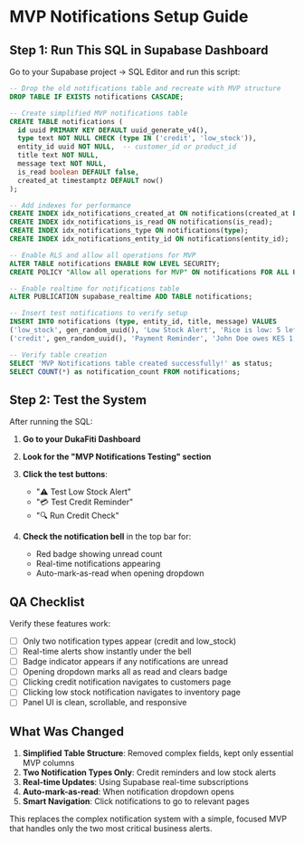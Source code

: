 # MVP Notifications Setup Guide

## Step 1: Run This SQL in Supabase Dashboard

Go to your Supabase project → SQL Editor and run this script:

```sql
-- Drop the old notifications table and recreate with MVP structure
DROP TABLE IF EXISTS notifications CASCADE;

-- Create simplified MVP notifications table
CREATE TABLE notifications (
  id uuid PRIMARY KEY DEFAULT uuid_generate_v4(),
  type text NOT NULL CHECK (type IN ('credit', 'low_stock')),
  entity_id uuid NOT NULL,  -- customer_id or product_id
  title text NOT NULL,
  message text NOT NULL,
  is_read boolean DEFAULT false,
  created_at timestamptz DEFAULT now()
);

-- Add indexes for performance
CREATE INDEX idx_notifications_created_at ON notifications(created_at DESC);
CREATE INDEX idx_notifications_is_read ON notifications(is_read);
CREATE INDEX idx_notifications_type ON notifications(type);
CREATE INDEX idx_notifications_entity_id ON notifications(entity_id);

-- Enable RLS and allow all operations for MVP
ALTER TABLE notifications ENABLE ROW LEVEL SECURITY;
CREATE POLICY "Allow all operations for MVP" ON notifications FOR ALL USING (true);

-- Enable realtime for notifications table
ALTER PUBLICATION supabase_realtime ADD TABLE notifications;

-- Insert test notifications to verify setup
INSERT INTO notifications (type, entity_id, title, message) VALUES
('low_stock', gen_random_uuid(), 'Low Stock Alert', 'Rice is low: 5 left'),
('credit', gen_random_uuid(), 'Payment Reminder', 'John Doe owes KES 1,500');

-- Verify table creation
SELECT 'MVP Notifications table created successfully!' as status;
SELECT COUNT(*) as notification_count FROM notifications;
```

## Step 2: Test the System

After running the SQL:

1. **Go to your DukaFiti Dashboard** 
2. **Look for the "MVP Notifications Testing" section**
3. **Click the test buttons**:
   - "⚠️ Test Low Stock Alert" 
   - "💳 Test Credit Reminder"
   - "🔍 Run Credit Check"

4. **Check the notification bell** in the top bar for:
   - Red badge showing unread count
   - Real-time notifications appearing
   - Auto-mark-as-read when opening dropdown

## QA Checklist

Verify these features work:

- ☐ Only two notification types appear (credit and low_stock)
- ☐ Real-time alerts show instantly under the bell
- ☐ Badge indicator appears if any notifications are unread  
- ☐ Opening dropdown marks all as read and clears badge
- ☐ Clicking credit notification navigates to customers page
- ☐ Clicking low stock notification navigates to inventory page
- ☐ Panel UI is clean, scrollable, and responsive

## What Was Changed

1. **Simplified Table Structure**: Removed complex fields, kept only essential MVP columns
2. **Two Notification Types Only**: Credit reminders and low stock alerts
3. **Real-time Updates**: Using Supabase real-time subscriptions
4. **Auto-mark-as-read**: When notification dropdown opens
5. **Smart Navigation**: Click notifications to go to relevant pages

This replaces the complex notification system with a simple, focused MVP that handles only the two most critical business alerts.